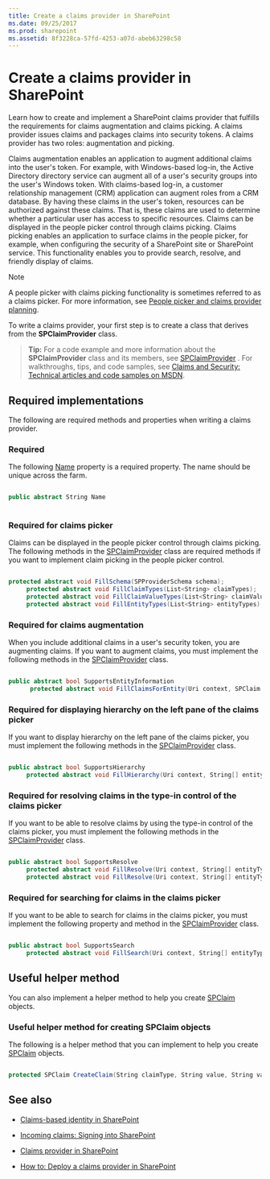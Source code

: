 ```yaml
---
title: Create a claims provider in SharePoint
ms.date: 09/25/2017
ms.prod: sharepoint
ms.assetid: 8f3228ca-57fd-4253-a07d-abeb63298c58
---
```



# Create a claims provider in SharePoint

Learn how to create and implement a SharePoint claims provider that fulfills the requirements for claims augmentation and claims picking.
A claims provider issues claims and packages claims into security tokens. A claims provider has two roles: augmentation and picking.
  
    
    

Claims augmentation enables an application to augment additional claims into the user's token. For example, with Windows-based log-in, the Active Directory directory service can augment all of a user's security groups into the user's Windows token. With claims-based log-in, a customer relationship management (CRM) application can augment roles from a CRM database. By having these claims in the user's token, resources can be authorized against these claims. That is, these claims are used to determine whether a particular user has access to specific resources.
Claims can be displayed in the people picker control through claims picking. Claims picking enables an application to surface claims in the people picker, for example, when configuring the security of a SharePoint site or SharePoint service. This functionality enables you to provide search, resolve, and friendly display of claims.
  
> [!NOTE]
> A people picker with claims picking functionality is sometimes referred to as a claims picker. For more information, see  [People picker and claims provider planning](http://technet.microsoft.com/en-us/library/gg602063.aspx). 
  
    
    

To write a claims provider, your first step is to create a class that derives from the **SPClaimProvider** class.
> **Tip:**
> For a code example and more information about the **SPClaimProvider** class and its members, see [SPClaimProvider](https://msdn.microsoft.com/library/Microsoft.SharePoint.Administration.Claims.SPClaimProvider.aspx) . For walkthroughs, tips, and code samples, see [Claims and Security: Technical articles and code samples on MSDN](http://msdn.microsoft.com/library/f773fd4a-53ec-4656-bd08-e6c435e6f103%28Office.15%29.aspx). 
  
    
    


## Required implementations
<a name="SP15_HowToCreateClaimsProvider_ReqImplementations"> </a>

The following are required methods and properties when writing a claims provider.
  
    
    

### Required

The following  [Name](https://msdn.microsoft.com/library/Microsoft.SharePoint.Administration.Claims.SPClaimProvider.Name.aspx) property is a required property. The name should be unique across the farm.
  
    
    

```cs

public abstract String Name
      
```


### Required for claims picker

Claims can be displayed in the people picker control through claims picking. The following methods in the  [SPClaimProvider](https://msdn.microsoft.com/library/Microsoft.SharePoint.Administration.Claims.SPClaimProvider.aspx) class are required methods if you want to implement claim picking in the people picker control.
  
    
    

```cs

protected abstract void FillSchema(SPProviderSchema schema);
     protected abstract void FillClaimTypes(List<String> claimTypes);
     protected abstract void FillClaimValueTypes(List<String> claimValueTypes);
     protected abstract void FillEntityTypes(List<String> entityTypes);

```


### Required for claims augmentation

When you include additional claims in a user's security token, you are augmenting claims. If you want to augment claims, you must implement the following methods in the  [SPClaimProvider](https://msdn.microsoft.com/library/Microsoft.SharePoint.Administration.Claims.SPClaimProvider.aspx) class.
  
    
    

```cs

public abstract bool SupportsEntityInformation
      protected abstract void FillClaimsForEntity(Uri context, SPClaim entity, List<SPClaim> claims);

```


### Required for displaying hierarchy on the left pane of the claims picker

If you want to display hierarchy on the left pane of the claims picker, you must implement the following methods in the  [SPClaimProvider](https://msdn.microsoft.com/library/Microsoft.SharePoint.Administration.Claims.SPClaimProvider.aspx) class.
  
    
    

```cs

public abstract bool SupportsHierarchy
     protected abstract void FillHierarchy(Uri context, String[] entityTypes, String hierarchyNodeID, int numberOfLevels, bool includeEntityData, SPProviderHierarchyTree hierarchy);

```


### Required for resolving claims in the type-in control of the claims picker

If you want to be able to resolve claims by using the type-in control of the claims picker, you must implement the following methods in the  [SPClaimProvider](https://msdn.microsoft.com/library/Microsoft.SharePoint.Administration.Claims.SPClaimProvider.aspx) class.
  
    
    

```cs

public abstract bool SupportsResolve
     protected abstract void FillResolve(Uri context, String[] entityTypes, String resolveInput, List<PickerEntity> resolved);
     protected abstract void FillResolve(Uri context, String[] entityTypes, SPClaim resolveInput, List<PickerEntity> resolved);

```


### Required for searching for claims in the claims picker

If you want to be able to search for claims in the claims picker, you must implement the following property and method in the  [SPClaimProvider](https://msdn.microsoft.com/library/Microsoft.SharePoint.Administration.Claims.SPClaimProvider.aspx) class.
  
    
    

```cs

public abstract bool SupportsSearch
     protected abstract void FillSearch(Uri context, String[] entityTypes, String searchPattern, String hierarchyNodeID, int maxCount, SPProviderHierarchyTree searchTree);

```


## Useful helper method
<a name="SP15_HowToCreateClaimsProvider_UsefulHelperMethod"> </a>

You can also implement a helper method to help you create  [SPClaim](https://msdn.microsoft.com/library/Microsoft.SharePoint.Administration.Claims.SPClaim.aspx) objects.
  
    
    

### Useful helper method for creating SPClaim objects

The following is a helper method that you can implement to help you create  [SPClaim](https://msdn.microsoft.com/library/Microsoft.SharePoint.Administration.Claims.SPClaim.aspx) objects.
  
    
    

```cs

protected SPClaim CreateClaim(String claimType, String value, String valueType)
```


## See also
<a name="SP15_HowToCreateClaimsProvider_AdditionalResources"> </a>


-  [Claims-based identity in SharePoint](claims-based-identity-in-sharepoint.md)
    
  
-  [Incoming claims: Signing into SharePoint](incoming-claims-signing-into-sharepoint.md)
    
  
-  [Claims provider in SharePoint](claims-provider-in-sharepoint.md)
    
  
-  [How to: Deploy a claims provider in SharePoint](how-to-deploy-a-claims-provider-in-sharepoint.md)
    
  

